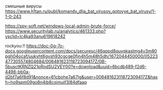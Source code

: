 смешные вирусы
https://www.h1tan.ru/publ/komandy_dlja_bat_virusov_gotovye_bat_virusy/1-1-0-243

https://spy-soft.net/windows-local-admin-brute-force/
https://www.securitylab.ru/analytics/461333.php?ysclid=lc4ka93anu619618242

rockyou:!!
https://doc-0g-7o-docs.googleusercontent.com/docs/securesc/46qppd8quvqkaslmg4v3m80pgh04ocaf/uukvht6gvsh93cgcge0fjn4h5m48h5dh/1672044450000/05223477305574804684/00648162311872309417Z/0B-5busctKRNZQ21pRndSU2VEY00?e=download&uuid=6bcdb489-f2d6-4498-bb0a-d2bf7a6f8d91&nonce=61cbohe7a67lg&user=00648162311872309417Z&hash=ho9spm09go8n4ib8csjmujf3l84dfaaq
